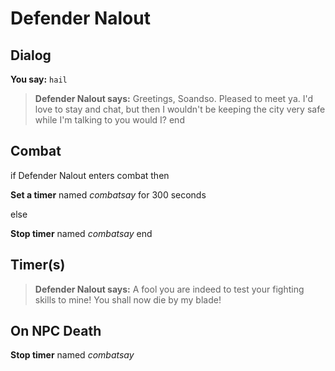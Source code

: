 # Defender Nalout


## Dialog

**You say:** `hail`



>**Defender Nalout says:** Greetings, Soandso. Pleased to meet ya. I'd love to stay and chat, but then I wouldn't be keeping the city very safe while I'm talking to you would I?
end



## Combat

if Defender Nalout enters combat  then


**Set a timer** named *combatsay* for 300 seconds

else


**Stop timer** named *combatsay*
end



## Timer(s)

>**Defender Nalout says:** A fool you are indeed to test your fighting skills to mine!  You shall now die by my blade!


## On NPC Death

**Stop timer** named *combatsay*